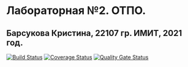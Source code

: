 # Лабораторная №2. ОТПО.
## Барсукова Кристина, 22107 гр. ИМИТ, 2021 год.

[![Build Status](https://travis-ci.com/KrisTI-N-I/testing_lab_2.svg?branch=main)](https://travis-ci.com/KrisTI-N-I/testing_lab_2)
[![Coverage Status](https://coveralls.io/repos/github/KrisTI-N-I/testing_lab_2/badge.svg?branch=main)](https://coveralls.io/github/KrisTI-N-I/testing_lab_2?branch=main)
[![Quality Gate Status](https://sonarcloud.io/api/project_badges/measure?project=KrisTI-N-I_testing_lab_2&metric=alert_status)](https://sonarcloud.io/dashboard?id=KrisTI-N-I_testing_lab_2)
